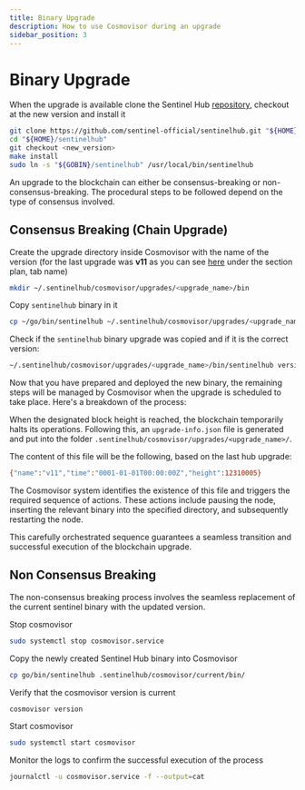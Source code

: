 ```yaml
---
title: Binary Upgrade
description: How to use Cosmovisor during an upgrade
sidebar_position: 3
---
```


# Binary Upgrade

When the upgrade is available clone the Sentinel Hub [repository](https://github.com/sentinel-official/hub), checkout at the new version and install it

```bash
git clone https://github.com/sentinel-official/sentinelhub.git "${HOME}/sentinelhub"
cd "${HOME}/sentinelhub"
git checkout <new_version>
make install
sudo ln -s "${GOBIN}/sentinelhub" /usr/local/bin/sentinelhub
```

An upgrade to the blockchain can either be consensus-breaking or non-consensus-breaking. The procedural steps to be followed depend on the type of consensus involved.

## Consensus Breaking (Chain Upgrade)

Create the upgrade directory inside Cosmovisor with the name of the version (for the last upgrade was **v11** as you can see [here](https://ping.pub/sentinel/gov/30) under the section plan, tab name)

```bash
mkdir ~/.sentinelhub/cosmovisor/upgrades/<upgrade_name>/bin
```

Copy `sentinelhub` binary in it

```bash
cp ~/go/bin/sentinelhub ~/.sentinelhub/cosmovisor/upgrades/<upgrade_name>/bin
```

Check if the `sentinelhub` binary upgrade was copied and if it is the correct version:

```bash
~/.sentinelhub/cosmovisor/upgrades/<upgrade_name>/bin/sentinelhub version
```

Now that you have prepared and deployed the new binary, the remaining steps will be managed by Cosmovisor when the upgrade is scheduled to take place. Here's a breakdown of the process:

When the designated block height is reached, the blockchain temporarily halts its operations. Following this, an `upgrade-info.json` file is generated and put into the folder `.sentinelhub/cosmovisor/upgrades/<upgrade_name>/`.

The content of this file will be the following, based on the last hub upgrade:

```bash title=".sentinelhub/cosmovisor/upgrades/<upgrade_name>/"
{"name":"v11","time":"0001-01-01T00:00:00Z","height":12310005}
```

The Cosmovisor system identifies the existence of this file and triggers the required sequence of actions. These actions include pausing the node, inserting the relevant binary into the specified directory, and subsequently restarting the node.

This carefully orchestrated sequence guarantees a seamless transition and successful execution of the blockchain upgrade.

## Non Consensus Breaking

The non-consensus breaking process involves the seamless replacement of the current sentinel binary with the updated version.

Stop cosmovisor

```bash
sudo systemctl stop cosmovisor.service
```

Copy the newly created Sentinel Hub binary into Cosmovisor

```bash
cp go/bin/sentinelhub .sentinelhub/cosmovisor/current/bin/
```

Verify that the cosmovisor version is current

```bash
cosmovisor version
```

Start cosmovisor

```bash
sudo systemctl start cosmovisor
```

Monitor the logs to confirm the successful execution of the process

```bash
journalctl -u cosmovisor.service -f --output=cat
```